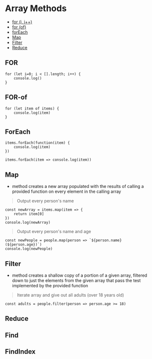 # Array Methods

* [for (i, i++)](#for)
* [for (of)](#for-of)
* [forEach](#foreach)
* [Map](#map)
* [Filter](#filter)
* [Reduce](#reduce)

## FOR

```
for (let i=0; i < [].length; i++) {
    console.log()
}
```
## FOR-of

```
for (let item of items) {
    console.log(item)
}
```

## ForEach

```
items.forEach(function(item) {
    console.log(item)
})
```

```
items.forEach(item => console.log(item))
```

## Map

* method creates a new array populated with the results of calling a provided function on every element in the calling array

> Output every person's name
```
const newArray = items.map(item => {
    return item[0]
})
console.log(newArray)
```

> Output every person's name and age
```
const newPeople = people.map(person => `${person.name} (${person.age})`)
console.log(newPeople)
```

## Filter

* method creates a shallow copy of a portion of a given array, filtered down to just the elements from the given array that pass the test implemented by the provided function

> Iterate array and give out all adults (over 18 years old)
```
const adults = people.filter(person => person.age >= 18)
```

## Reduce

## Find

## FindIndex
